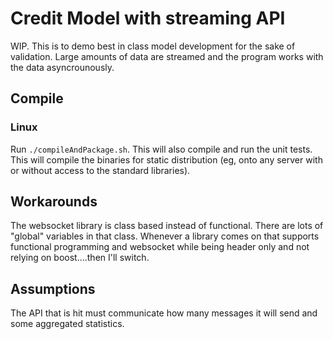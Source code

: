 # Credit Model with streaming API
WIP.  This is to demo best in class model development for the sake of validation.  Large amounts of data are streamed and the program works with the data asyncrounously.  

## Compile 

### Linux

Run `./compileAndPackage.sh`.  This will also compile and run the unit tests.  This will compile the binaries for static distribution (eg, onto any server with or without access to the standard libraries).

## Workarounds

The websocket library is class based instead of functional.  There are lots of "global" variables in that class.  Whenever a library comes on that supports functional programming and websocket while being header only and not relying on boost....then I'll switch.  

## Assumptions

The API that is hit must communicate how many messages it will send and some aggregated statistics.


